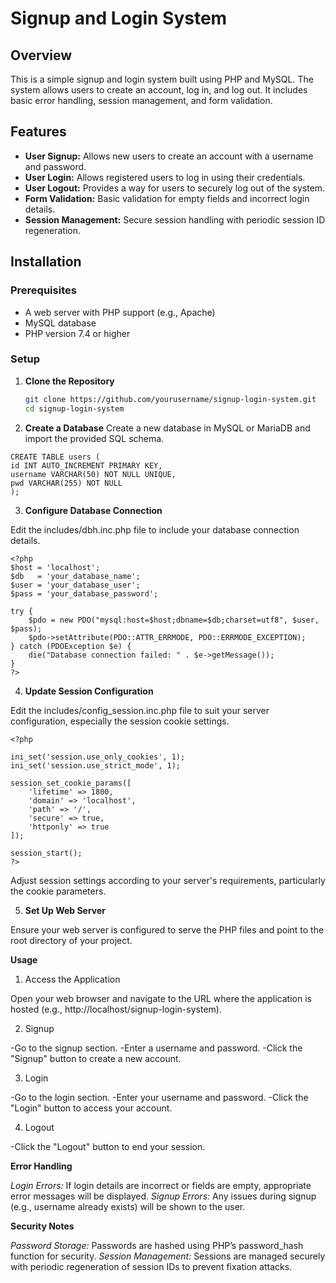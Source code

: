 # Signup and Login System #

## Overview

This is a simple signup and login system built using PHP and MySQL. The system allows users to create an account, log in, and log out. It includes basic error handling, session management, and form validation.

## Features

- **User Signup:** Allows new users to create an account with a username and password.
- **User Login:** Allows registered users to log in using their credentials.
- **User Logout:** Provides a way for users to securely log out of the system.
- **Form Validation:** Basic validation for empty fields and incorrect login details.
- **Session Management:** Secure session handling with periodic session ID regeneration.

## Installation

### Prerequisites

- A web server with PHP support (e.g., Apache)
- MySQL database
- PHP version 7.4 or higher

### Setup

1. **Clone the Repository**

   ```bash
   git clone https://github.com/yourusername/signup-login-system.git
   cd signup-login-system

2. **Create a Database**
Create a new database in MySQL or MariaDB and import the provided SQL schema.

```
CREATE TABLE users (
id INT AUTO_INCREMENT PRIMARY KEY,
username VARCHAR(50) NOT NULL UNIQUE,
pwd VARCHAR(255) NOT NULL
);
```

3. **Configure Database Connection**

Edit the includes/dbh.inc.php file to include your database connection details.

```
<?php
$host = 'localhost';
$db   = 'your_database_name';
$user = 'your_database_user';
$pass = 'your_database_password';

try {
    $pdo = new PDO("mysql:host=$host;dbname=$db;charset=utf8", $user, $pass);
    $pdo->setAttribute(PDO::ATTR_ERRMODE, PDO::ERRMODE_EXCEPTION);
} catch (PDOException $e) {
    die("Database connection failed: " . $e->getMessage());
}
?>
```

4. **Update Session Configuration**

Edit the includes/config_session.inc.php file to suit your server configuration, especially the session cookie settings.

```
<?php

ini_set('session.use_only_cookies', 1);
ini_set('session.use_strict_mode', 1);

session_set_cookie_params([
    'lifetime' => 1800,
    'domain' => 'localhost',
    'path' => '/',
    'secure' => true,
    'httponly' => true
]);

session_start();
?>
```
Adjust session settings according to your server's requirements, particularly the cookie parameters.

5. **Set Up Web Server**

Ensure your web server is configured to serve the PHP files and point to the root directory of your project.

**Usage**

1. Access the Application

Open your web browser and navigate to the URL where the application is hosted (e.g., http://localhost/signup-login-system).

2. Signup

-Go to the signup section.
-Enter a username and password.
-Click the "Signup" button to create a new account.

3. Login

-Go to the login section.
-Enter your username and password.
-Click the "Login" button to access your account.

4. Logout

-Click the "Logout" button to end your session.

**Error Handling**

*Login Errors:* If login details are incorrect or fields are empty, appropriate error messages will be displayed.
*Signup Errors:* Any issues during signup (e.g., username already exists) will be shown to the user.

**Security Notes**

*Password Storage:* Passwords are hashed using PHP’s password_hash function for security.
*Session Management:* Sessions are managed securely with periodic regeneration of session IDs to prevent fixation attacks.
